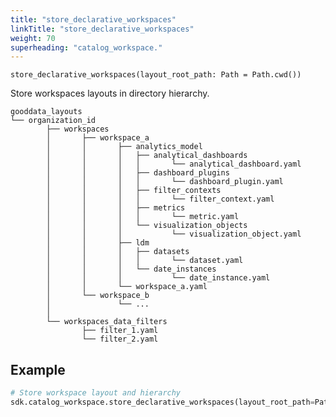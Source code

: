 ```yaml
---
title: "store_declarative_workspaces"
linkTitle: "store_declarative_workspaces"
weight: 70
superheading: "catalog_workspace."
---
```


<!-- TODO -->

``store_declarative_workspaces(layout_root_path: Path = Path.cwd())``

Store workspaces layouts in directory hierarchy.

    gooddata_layouts
    └── organization_id
            ├── workspaces
            │       ├── workspace_a
            │       │       ├── analytics_model
            │       │       │   ├── analytical_dashboards
            │       │       │   │       └── analytical_dashboard.yaml
            │       │       │   ├── dashboard_plugins
            │       │       │   │       └── dashboard_plugin.yaml
            │       │       │   ├── filter_contexts
            │       │       │   │       └── filter_context.yaml
            │       │       │   ├── metrics
            │       │       │   │       └── metric.yaml
            │       │       │   └── visualization_objects
            │       │       │           └── visualization_object.yaml
            │       │       ├── ldm
            │       │       │   ├── datasets
            │       │       │   │       └── dataset.yaml
            │       │       │   └── date_instances
            │       │       │           └── date_instance.yaml
            │       │       └── workspace_a.yaml
            │       └── workspace_b
            │               └── ...
            │
            └── workspaces_data_filters
                    ├── filter_1.yaml
                    └── filter_2.yaml

## Example

```Python
# Store workspace layout and hierarchy
sdk.catalog_workspace.store_declarative_workspaces(layout_root_path=Path.cwd())
```
